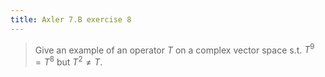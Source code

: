 ```yaml
---
title: Axler 7.B exercise 8
---
```


> Give an example of an operator $T$ on a complex vector space s.t.
> $T^9 = T^8$ but $T^2 \neq  T$.

